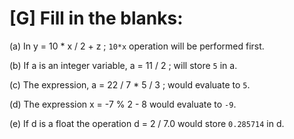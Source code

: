 # [G] Fill in the blanks:

(a) In y = 10 * x / 2 + z ; `10*x` operation will be performed first.

(b) If a is an integer variable, a = 11 / 2 ; will store `5` in a.

(c) The expression, a = 22 / 7 * 5 / 3 ; would evaluate to `5`.

(d) The expression x = -7 % 2 - 8 would evaluate to `-9`.

(e) If d is a float the operation d = 2 / 7.0 would store `0.285714` in d.

